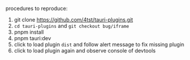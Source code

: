 
procedures to reproduce:
1. git clone https://github.com/4tst/tauri-plugins.git
2. `cd tauri-plugins` and `git checkout bug/iframe`
3. pnpm install
4. pnpm tauri:dev
5. click to load plugin `dist` and follow alert message to fix missing plugin
6. click to load plugin again and observe console of devtools
